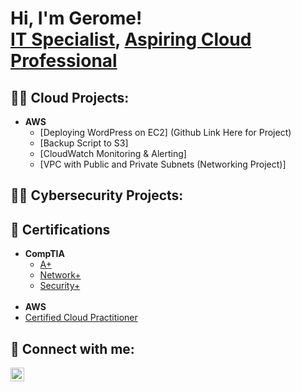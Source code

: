 <h1>Hi, I'm Gerome! <br/><a href="https://github.com/joshmadakor1">IT Specialist</a>, <a href="https://www.linkedin.com/in/gerome-cagaoan/">Aspiring Cloud Professional</a>

<h2>👨‍💻 Cloud Projects:</h2>

- <b>AWS</b>
  - [Deploying WordPress on EC2] (Github Link Here for Project)
  - [Backup Script to S3]
  - [CloudWatch Monitoring & Alerting]
  - [VPC with Public and Private Subnets (Networking Project)]


<h2>👨‍💻 Cybersecurity Projects:</h2>
<b></b>

<h2>📄 Certifications</h2>

- <b>CompTIA</b>
  - [A+](https://www.credly.com/badges/7fdbfb69-0c96-463d-b86d-87102026ce1c/public_url)
  - [Network+](https://www.credly.com/badges/22aae2ac-c879-4b18-99d4-574eb3691fcd/public_url)
  - [Security+](https://www.credly.com/badges/70d25c2f-4991-4d33-9530-1e72b8dbca18/public_url)
    <br>
    <br>
 - <b>AWS</b>
  - [Certified Cloud Practitioner](https://www.credly.com/badges/9b4c1977-0de8-47a9-b56d-aadc88ac1896/public_url)
    
    

<h2> 🤳 Connect with me:</h2>

[<img align="left" alt="JoshMadakor | LinkedIn" width="22px" src="https://cdn.jsdelivr.net/npm/simple-icons@v3/icons/linkedin.svg" />][linkedin]


[linkedin]: https://linkedin.com/in/joshmadakor
